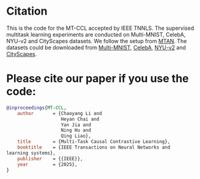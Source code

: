 # Citation
This is the code for the MT-CCL accepted by IEEE TNNLS.
The supervised multitask learning experiments are conducted on Multi-MNIST, CelebA, NYU-v2 and CityScapes datasets. We follow the setup from [MTAN](https://github.com/lorenmt/mtan). The datasets could be downloaded from [Multi-MNIST](https://github.com/shaohua0116/MultiDigitMNIST), [CelebA](http://mmlab.ie.cuhk.edu.hk/projects/CelebA.html), [NYU-v2](https://www.dropbox.com/sh/86nssgwm6hm3vkb/AACrnUQ4GxpdrBbLjb6n-mWNa?dl=0) and [CityScapes](https://www.dropbox.com/sh/gaw6vh6qusoyms6/AADwWi0Tp3E3M4B2xzeGlsEna?dl=0). 

# Please cite our paper if you use the code:
```bibtex
@inproceedings{MT-CCL,
    author       = {Chaoyang Li and
                    Heyan Chai and
                    Yan Jia and
                    Ning Hu and
                    Qing Liao},
    title        = {Multi-Task Causal Contrastive Learning},
    booktitle    = {IEEE Transactions on Neural Networks and
learning systems},
    publisher    = {{IEEE}},
    year         = {2025},
}
```
